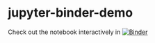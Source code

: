 # jupyter-binder-demo

Check out the notebook interactively in [![Binder](https://mybinder.org/badge_logo.svg)](https://mybinder.org/v2/gh/MatiasJJ/jupyter-binder-demo/HEAD)
